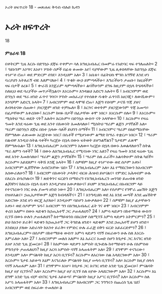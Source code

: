 ﻿
 ኦሪት ዘፍጥረት 18 - መጽሐፍ ቅዱስ ብሉይ ኪዳን
# ኦሪት ዘፍጥረት
18
### ምዕራፍ 18
በቀትርም ጊዜ እርሱ በድንኳኑ ደጃፍ ተቀምጦ ሳለ እግዚአብሔር በመምሬ የአድባር ዛፍ ተገለጠለት።
2 ፤ ዓይኑንም አነሣና እነሆ፥ ሦስት ሰዎች በፊቱ ቆመው አየ፤ ባያቸውም ጊዜ ሊቀበላቸው ከድንኳኑ ደጃፍ ተነሥቶ ሮጠ፥ ወደ ምድርም ሰገደ፥ እንዲህም አለ።
3 ፤ አቤቱ፥ በፊትህስ ሞገስ አግኝቼ እንደ ሆነ ባሪያህን አትለፈኝ ብዬ እለምናለሁ፤
4 ፤ ጥቂት ውኃ ይምጣላችሁ፥ እግራችሁን ታጠቡ፥ ከዚህችም ዛፍ በታች ዕረፉ፤
5 ፤ ቍራሽ እንጀራም ላምጣላችሁ፥ ልባችሁንም ደግፋ ከዚያም በኋላ ትሄዳላችሁ፤ ስለዚህ ወደ ባሪያችሁ መጥታችኋልና። እነርሱም። እንዳልህ አድርግ አሉት።
6 ፤ አብርሃምም ወደ ድንኳን ወደ ሣራ ዘንድ ፈጥኖ ገባና። ሦስት መስፈሪያ የተሰለቀ ዱቄት ፈጥነሽ አዘጋጂ፥ ለውሺውም፥ እንጎቻም አድርጊ አላት።
7 ፤ አብርሃምም ወደ ላሞቹ ሮጠ፥ እጅግ የሰባም ታናሽ ጥጃ ያዘና ለብላቴናው ሰጠው፥ ያዘጋጅም ዘንድ ተቻኰለ።
8 ፤ እርጎና ወተትም ያዘጋጀውንም ጥጃ አመጣ፥ በፊታቸውም አቀረበው፤ እርሱም ከዛፉ በታች በፊታቸው ቆሞ ነበር፥ እነርሱም በሉ።
9 ፤ እነርሱም። ሚስትህ ሣራ ወዴት ናት? አሉት። እርሱም። በድንኳኑ ውስጥ ናት አላቸው።
10 ፤ እርሱም። የዛሬ ዓመት እንደ ዛሬው ጊዜ ወደ አንተ በእውነት እመለሳለሁ፤ ሚስትህ ሣራም ልጅን ታገኛለች አለ። ሣራም በድንኳን ደጃፍ በስተ ኋላው ሳለች ይህንን ሰማች።
11 ፤ አብርሃምና ሣራም በዕድሜአቸው ሸምግለው ፈጽመው አርጅተው ነበር፤ በሴቶች የሚሆነውም ልማድ ከሣራ ተቋርጦ ነበር።
12 ፤ ሣራም በልብዋ እንዲህ ስትል ሳቀች። ካረጀሁ በኋላ በውኑ ፍትወት ይሆንልኛልን? ጌታዬም ፈጽሞ ሸምግሎአል።
13 ፤ እግዚአብሔርም አብርሃምን አለው። ካረጀሁ በኋላ በውኑ እወልዳለሁን? ስትል ሣራ ለምን ሳቀች?
14 ፤ በውኑ ለእግዚአብሔር የሚሳነው ነገር አለን? የዛሬ ዓመት እንደ ዛሬው ጊዜ ወደ አንተ እመለሳለሁ፤ ሣራም ልጅን ታገኛለች።
15 ፤ ሣራም ስለ ፈራች። አልሳቅሁም ስትል ካደች። እርሱም። አይደለም፥ ሳቅሽ እንጂ አላት።
16 ፤ ሰዎቹም ከዚያ ተነሥተው ወደ ሰዶም አቀኑ፤ አብርሃምም ሊሸኛቸው አብሮአቸው ሄደ።
17 ፤ እግዚአብሔርም አለ። እኔ የማደርገውን ከአብርሃም እሰውራለሁን?
18 ፤ አብርሃም በእውነት ታላቅና ብርቱ ሕዝብ ይሆናልና፥ የምድር አሕዛብም ሁሉ በእርሱ ይባረካሉና።
19 ፤ ጽድቅንና ፍርድን በማድረግ የእግዚአብሔርን መንገድ ይጠብቁ ዘንድ ልጆቹንና ከእርሱ በኋላ ቤቱን እንዲያዝዝ አውቃለሁና፤ ይህም እግዚአብሔር በአብርሃም ላይ የተናገረውን ነገር ሁሉ ያመጣ ዘንድ ነው።
20 ፤ እግዚአብሔርም አለ። የሰዶምና የገሞራ ጩኸት እጅግ በዝቶአልና፥ ኃጢአታቸውም እጅግ ከብዳለችና፥
21 ፤ እንግዲህስ ወደ እኔ እንደ መጣች እንደ ጩኸትዋ አድርገው እንደ ሆነ ወርጄ አያለሁ፤ እንዲሁም ባይሆን አውቃለሁ።
22 ፤ ሰዎቹም ከዚያ ፊታቸውን አቀኑ፥ ወደ ሰዶምም ሄዱ፤ አብርሃም ግን በእግዚአብሔር ፊት ገና ቆሞ ነበር።
23 ፤ አብርሃምም ቀረበ አለም። በውኑ ጻድቁን ከኃጢአተኛ ጋር ታጠፋለህን?
24 ፤ አምሳ ጻድቃን በከተማይቱ ውስጥ ቢገኙ በውኑ ሁሉን ታጠፋለህን? ከተማይቱንስ በእርስዋ ስለሚገኙ አምሳ ጻድቃን አትምርምን?
25 ፤ ይህ ከአንተ ይራቅ፤ ጻድቁን ከኃጢአተኛ ጋር ትገድል ዘንድ፥ ጻድቁም እንደ ኃጢአተኛ ይሆን ዘንድ፥ እንደዚህ ያለው አድራጎት ከአንተ ይራቅ። የምድር ሁሉ ፈራጅ በቅን ፍርድ አይፈርድምን?
26 ፤ እግዚአብሔርም። በሰዶም በከተማይቱ ውስጥ አምሳ ጻድቃን ባገኝ ስፍራውን ሁሉ ስለ እነርሱ እምራለሁ አለ።
27 ፤ አብርሃምም መለሰ አለም። እኔ አፈርና አመድ ስሆን ከጌታዬ ጋር እናገር ዘንድ እነሆ አንድ ጊዜ ጀመርሁ፤
28 ፤ ከአምሳው ጻድቃን አምስት ቢጐድሉ ከተማይቱን ሁሉ በአምስቱ ምክንያት ታጠፋለህን? ከዚያ አርባ አምስት ባገኝ አላጠፋትም አለ።
29 ፤ ደግሞም ተናገረው፥ እንዲህም አለ። ምናልባት ከዚያ አርባ ቢገኙሳ? እርሱም። ለአርባው ስል አላደርገውም አለ።
30 ፤ እርሱም። ጌታዬ አይቆጣ እኔም እናገራለሁ ምናልባት ከዚያ ሠላሳ ቢገኙሳ? አለ። እርሱም ከዚያ ሰላሳ ባገኝ አላጠፋም አለ።
31 ፤ ደግሞም። እነሆ፥ ከጌታዬ ጋር እናገር ዘንድ አንድ ጊዜ ጀመርሁ፤ ምናልባት ከዚያ ሀያ ቢገኙሳ? አለ። እርሱም። ከዚያ ሀያ ቢገኙ ስለ ሀያው አላደርገውም አለ።
32 ፤ እርሱም። እኔ ደግሞ አንድ ጊዜ ብቻ ብናገር ጌታዬ አይቆጣ፤ ምናልባት ከዚያ አሥር ቢገኙሳ? አለ። እርሱም። ስለ አሥሩ አላጠፋትም አለ።
33 ፤ እግዚአብሔርም ከአብርሃም ጋር ንግግሩን በጨረሰ ጊዜ ሄደ፤ አብርሃምም ወደ ስፍራው ተመለሰ። a 
